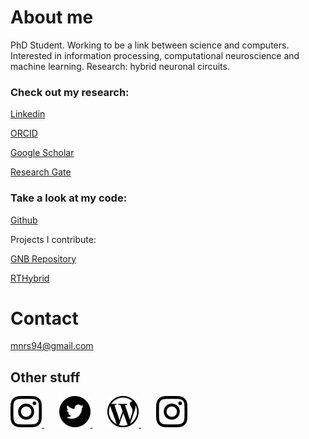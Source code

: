# About me

PhD Student. Working to be a link between science and computers. Interested in information processing, computational neuroscience and machine learning. Research: hybrid neuronal circuits.

### Check out my research:

<a href="https://linkedin.com/in/manuelrs/" class="button">Linkedin</a>

<a href="https://orcid.org/0000-0003-2909-4664" class="button">ORCID</a>

<a href="https://scholar.google.es/citations?user=JlKzj1cAAAAJ" class="button">Google Scholar</a>

<a href="https://www.researchgate.net/profile/Manuel_Reyes-Sanchez" class="button">Research Gate</a>

### Take a look at my code:

<a href="https://github.com/manurs" class="button">Github</a>

Projects I contribute:

<a href="https://github.com/GNB-UAM" class="button">GNB Repository</a>

<a href="https://github.com/GNB-UAM/RTHybrid" class="button">RTHybrid</a>

# Contact

mnrs94@gmail.com

## Other stuff

<a target="_blank" rel="noopener noreferrer" href="https://instagram.com/manuscritor/"> <img src="/resources/ig.png" width="50" height="50"> </a>&nbsp;&nbsp;&nbsp;&nbsp;&nbsp;
<a target="_blank" rel="noopener noreferrer" href="https://twitter.com/manuscritor/"> <img src="/resources/tw.png" width="50" height="50"> </a>&nbsp;&nbsp;&nbsp;&nbsp;&nbsp;
<a target="_blank" rel="noopener noreferrer" href="https://disquisicionesnocturnas.wordpress.com/"> <img src="/resources/wp.png" width="50" height="50"> </a>&nbsp;&nbsp;&nbsp;&nbsp;&nbsp;
<a target="_blank" rel="noopener noreferrer" href="https://instagram.com/supazum/"> <img src="/resources/ig.png" width="50" height="50"> </a>
